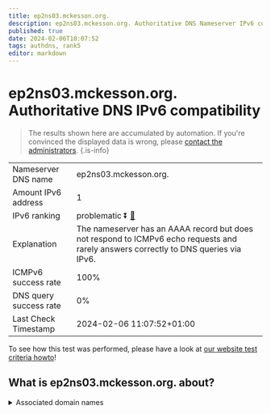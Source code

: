 ```yaml
---
title: ep2ns03.mckesson.org.
description: ep2ns03.mckesson.org. Authoritative DNS Nameserver IPv6 compatibility
published: true
date: 2024-02-06T10:07:52
tags: authdns, rank5
editor: markdown
---
```


# ep2ns03.mckesson.org. Authoritative DNS IPv6 compatibility

> The results shown here are accumulated by automation. If you're convinced the displayed data is wrong, please [contact the administrators](/howto/chat). 
{.is-info}




|   |   |
| - | - |
| Nameserver DNS name | ep2ns03.mckesson.org.
| Amount IPv6 address | 1
| IPv6 ranking | problematic :arrow_double_down: [🔗](/howto/ranking) |
| Explanation | The nameserver has an AAAA record but does not respond to ICMPv6 echo requests and rarely answers correctly to DNS queries via IPv6. |
| ICMPv6 success rate | 100%|
| DNS query success rate | 0% |
| Last Check Timestamp | 2024-02-06 11:07:52+01:00 |

To see how this test was performed, please have a look at [our website test criteria howto](/howto/testcriteria/authdns)!


## What is ep2ns03.mckesson.org. about?






<details>
<summary>Associated domain names</summary>

www.mckesson.com

</details>
